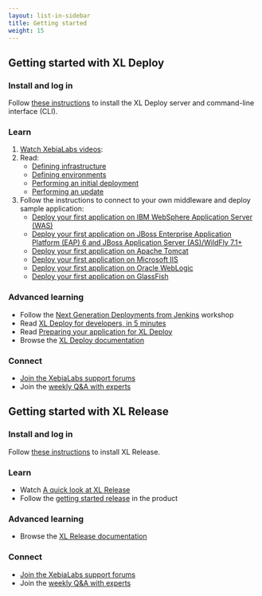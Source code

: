 ```yaml
---
layout: list-in-sidebar
title: Getting started
weight: 15
---
```


## Getting started with XL Deploy

### Install and log in

Follow [these instructions](http://xebialabs.com/products/xl-deploy/#install) to install the XL Deploy server and command-line interface (CLI).

### Learn

1. [Watch XebiaLabs videos](https://www.youtube.com/watch?v=gVNEnSr-YQs&list=PLIIv46GEoJ7ZvQd4BbzdMLaH0tc-gYyA1):
2. Read:
    * [Defining infrastructure](http://docs.xebialabs.com/general/getting_started_with_xl_deploy_defining_infrastructure.html)
    * [Defining environments](http://docs.xebialabs.com/general/getting_started_with_xl_deploy_defining_environments.html)
    * [Performing an initial deployment](http://docs.xebialabs.com/general/getting_started_with_xl_deploy_performing_an_initial_deployment.html)
    * [Performing an update](http://docs.xebialabs.com/general/getting_started_with_xl_deploy_performing_an_update.html)
3. Follow the instructions to connect to your own middleware and deploy sample application:
    * [Deploy your first application on IBM WebSphere Application Server (WAS)](/xl-deploy/how-to/deploy-your-first-application-on-websphere.html)
    * [Deploy your first application on JBoss Enterprise Application Platform (EAP) 6 and JBoss Application Server (AS)/WildFly 7.1+](/xl-deploy/how-to/deploy-your-first-application-on-wildfly.html)
    * [Deploy your first application on Apache Tomcat](/xl-deploy/how-to/deploy-your-first-application-on-tomcat.html)
    * [Deploy your first application on Microsoft IIS](/xl-deploy/how-to/deploy-your-first-application-on-iis.html)
    * [Deploy your first application on Oracle WebLogic](/xl-deploy/how-to/deploy-your-first-application-on-weblogic.html)
    * [Deploy your first application on GlassFish](/xl-deploy/how-to/deploy-your-first-application-on-glassfish.html)

### Advanced learning

* Follow the [Next Generation Deployments from Jenkins](http://go.xebialabs.com/EB-INVJenkinsXLDonlineworkshop-0514.html) workshop
* Read [XL Deploy for developers, in 5 minutes](/xl-deploy/concept/xl-deploy-for-developers.html)
* Read [Preparing your application for XL Deploy](/xl-deploy/concept/preparing-your-application-for-xl-deploy.html)
* Browse the [XL Deploy documentation](/xl-deploy)

### Connect

* [Join the XebiaLabs support forums](https://support.xebialabs.com/forums)
* Join the [weekly Q&A with experts](http://xebialabs.com/community/live-q-and-a/)

## Getting started with XL Release

### Install and log in

Follow [these instructions](http://xebialabs.com/products/xl-release/#install) to install XL Release.

### Learn

* Watch [A quick look at XL Release](http://www.youtube.com/watch?v=Y3tbOveSggA&list=PLIIv46GEoJ7YjA-Wp7cG-bE6Z_0T5-udA)
* Follow the [getting started release](http://xebialabs.com/products/xl-release/#whats-next) in the product

### Advanced learning

* Browse the [XL Release documentation](/xl-release)

### Connect

* [Join the XebiaLabs support forums](https://support.xebialabs.com/forums)
* Join the [weekly Q&A with experts](http://xebialabs.com/community/live-q-and-a/)
